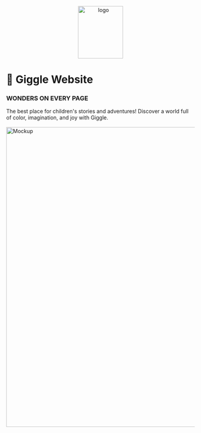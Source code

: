 <p align="center">
    <img width="120" height="140" alt="logo" src="https://github.com/nailaalfatin/giggle/assets/140692816/37219aa9-8c5a-46ff-902a-aff985f0b9bd">
</p>

## <h1>📖 Giggle Website</h1>
<h3>WONDERS ON EVERY PAGE</h3>
<div>The best place for children's stories and adventures! Discover a world full of color, imagination, and joy with <bold>Giggle.</bold></div>
<br>
<img width="800" alt="Mockup" src="https://github.com/nailaalfatin/giggle/assets/140692820/bb3ce6a2-344a-4430-b719-ba034a86d1d5">

